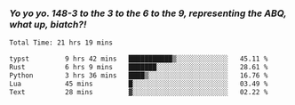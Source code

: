 ### ***Yo yo yo. 148-3 to the 3 to the 6 to the 9, representing the ABQ, what up, biatch?!***

<!--START_SECTION:waka-->

```txt
Total Time: 21 hrs 19 mins

typst         9 hrs 42 mins   ███████████▒░░░░░░░░░░░░░   45.11 %
Rust          6 hrs 9 mins    ███████░░░░░░░░░░░░░░░░░░   28.61 %
Python        3 hrs 36 mins   ████▒░░░░░░░░░░░░░░░░░░░░   16.76 %
Lua           45 mins         █░░░░░░░░░░░░░░░░░░░░░░░░   03.49 %
Text          28 mins         ▓░░░░░░░░░░░░░░░░░░░░░░░░   02.22 %
```

<!--END_SECTION:waka-->

<!--
**AJMC2002/AJMC2002** is a ✨ _special_ ✨ repository because its `README.md` (this file) appears on your GitHub profile.

Here are some ideas to get you started:

- 🔭 I’m currently working on ...
- 🌱 I’m currently learning ...
- 👯 I’m looking to collaborate on ...
- 🤔 I’m looking for help with ...
- 💬 Ask me about ...
- 📫 How to reach me: ...
- 😄 Pronouns: ...
- ⚡ Fun fact: ...
-->
